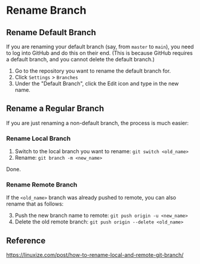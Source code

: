 # Rename Branch

## Rename Default Branch

If you are renaming your default branch (say, from `master` to `main`), you need to log into GitHub and do this on their end.  (This is because GitHub requires a default branch, and you cannot delete the default branch.)

1. Go to the repository you want to rename the default branch for.
2. Click `Settings` > `Branches`
3. Under the "Default Branch", click the Edit icon and type in the new name.


## Rename a Regular Branch

If you are just renaming a non-default branch, the process is much easier:


### Rename Local Branch

1. Switch to the local branch you want to rename: `git switch <old_name>`
2. Rename: `git branch -m <new_name>`

Done.


### Rename Remote Branch

If the `<old_name>` branch was already pushed to remote, you can also rename that as follows:

3. Push the new branch name to remote: `git push origin -u <new_name>`
4. Delete the old remote branch: `git push origin --delete <old_name>`


## Reference

https://linuxize.com/post/how-to-rename-local-and-remote-git-branch/